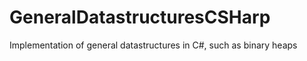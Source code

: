 GeneralDatastructuresCSHarp
===========================

Implementation of general datastructures in C#, such as binary heaps
